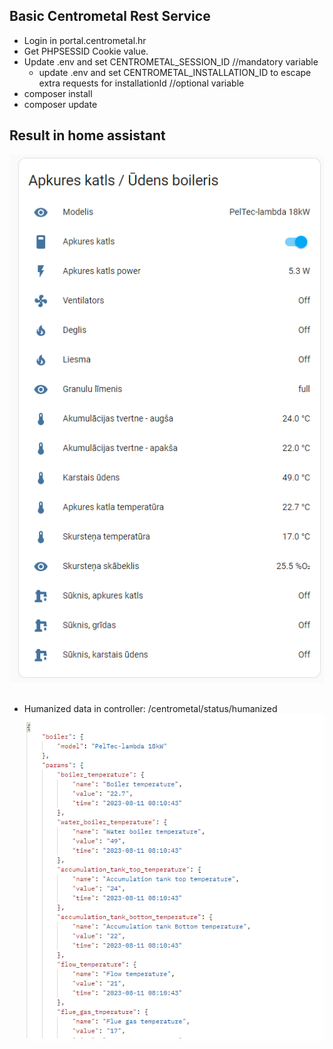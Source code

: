 ## Basic Centrometal Rest Service

* Login in portal.centrometal.hr
* Get PHPSESSID Cookie value.
* Update .env and set CENTROMETAL_SESSION_ID //mandatory variable
    * update .env and set CENTROMETAL_INSTALLATION_ID to escape extra requests for installationId //optional variable
* composer install
* composer update

## Result in home assistant
![Alt text](/storage/home-assistant-result.png?raw=true "Home Assitant Card")

##
* Humanized data in controller: /centrometal/status/humanized
  ![Alt text](/storage/json-example.png?raw=true "Home Assitant Card")

